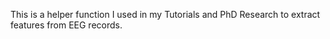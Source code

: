 This is a helper function I used in my Tutorials and PhD Research to extract features from EEG records.
